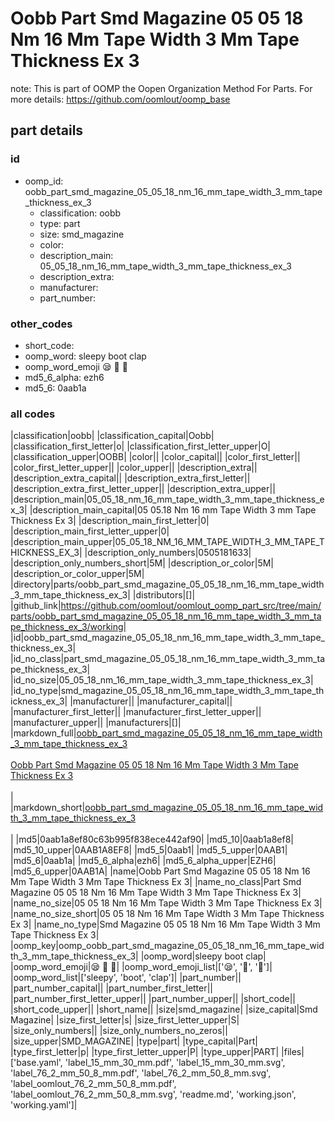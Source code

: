 # Oobb Part Smd Magazine 05 05 18 Nm 16 Mm Tape Width 3 Mm Tape Thickness Ex 3  

note: This is part of OOMP the Oopen Organization Method For Parts. For more details: https://github.com/oomlout/oomp_base

##  part details





### id
* oomp_id: oobb_part_smd_magazine_05_05_18_nm_16_mm_tape_width_3_mm_tape_thickness_ex_3
  * classification: oobb
  * type: part
  * size: smd_magazine
  * color: 
  * description_main: 05_05_18_nm_16_mm_tape_width_3_mm_tape_thickness_ex_3
  * description_extra: 
  * manufacturer: 
  * part_number: 

### other_codes
* short_code: 
* oomp_word: sleepy boot clap
* oomp_word_emoji :sleepy: :boot: :clap:
* md5_6_alpha: ezh6
* md5_6: 0aab1a

### all codes 
|classification|oobb|
|classification_capital|Oobb|
|classification_first_letter|o|
|classification_first_letter_upper|O|
|classification_upper|OOBB|
|color||
|color_capital||
|color_first_letter||
|color_first_letter_upper||
|color_upper||
|description_extra||
|description_extra_capital||
|description_extra_first_letter||
|description_extra_first_letter_upper||
|description_extra_upper||
|description_main|05_05_18_nm_16_mm_tape_width_3_mm_tape_thickness_ex_3|
|description_main_capital|05 05.18 Nm 16 mm Tape Width 3 mm Tape Thickness Ex 3|
|description_main_first_letter|0|
|description_main_first_letter_upper|0|
|description_main_upper|05_05_18_NM_16_MM_TAPE_WIDTH_3_MM_TAPE_THICKNESS_EX_3|
|description_only_numbers|0505181633|
|description_only_numbers_short|5M|
|description_or_color|5M|
|description_or_color_upper|5M|
|directory|parts/oobb_part_smd_magazine_05_05_18_nm_16_mm_tape_width_3_mm_tape_thickness_ex_3|
|distributors|[]|
|github_link|https://github.com/oomlout/oomlout_oomp_part_src/tree/main/parts/oobb_part_smd_magazine_05_05_18_nm_16_mm_tape_width_3_mm_tape_thickness_ex_3/working|
|id|oobb_part_smd_magazine_05_05_18_nm_16_mm_tape_width_3_mm_tape_thickness_ex_3|
|id_no_class|part_smd_magazine_05_05_18_nm_16_mm_tape_width_3_mm_tape_thickness_ex_3|
|id_no_size|05_05_18_nm_16_mm_tape_width_3_mm_tape_thickness_ex_3|
|id_no_type|smd_magazine_05_05_18_nm_16_mm_tape_width_3_mm_tape_thickness_ex_3|
|manufacturer||
|manufacturer_capital||
|manufacturer_first_letter||
|manufacturer_first_letter_upper||
|manufacturer_upper||
|manufacturers|[]|
|markdown_full|[oobb_part_smd_magazine_05_05_18_nm_16_mm_tape_width_3_mm_tape_thickness_ex_3](https://github.com/oomlout/oomlout_oomp_part_src/tree/main/parts/oobb_part_smd_magazine_05_05_18_nm_16_mm_tape_width_3_mm_tape_thickness_ex_3/working)<br>[](https://github.com/oomlout/oomlout_oomp_part_src/tree/main/parts/oobb_part_smd_magazine_05_05_18_nm_16_mm_tape_width_3_mm_tape_thickness_ex_3/working)<br>[Oobb Part Smd Magazine 05 05 18 Nm 16 Mm Tape Width 3 Mm Tape Thickness Ex 3](https://github.com/oomlout/oomlout_oomp_part_src/tree/main/parts/oobb_part_smd_magazine_05_05_18_nm_16_mm_tape_width_3_mm_tape_thickness_ex_3/working)<br><br>|
|markdown_short|[oobb_part_smd_magazine_05_05_18_nm_16_mm_tape_width_3_mm_tape_thickness_ex_3](https://github.com/oomlout/oomlout_oomp_part_src/tree/main/parts/oobb_part_smd_magazine_05_05_18_nm_16_mm_tape_width_3_mm_tape_thickness_ex_3/working)<br><br>|
|md5|0aab1a8ef80c63b995f838ece442af90|
|md5_10|0aab1a8ef8|
|md5_10_upper|0AAB1A8EF8|
|md5_5|0aab1|
|md5_5_upper|0AAB1|
|md5_6|0aab1a|
|md5_6_alpha|ezh6|
|md5_6_alpha_upper|EZH6|
|md5_6_upper|0AAB1A|
|name|Oobb Part Smd Magazine 05 05 18 Nm 16 Mm Tape Width 3 Mm Tape Thickness Ex 3|
|name_no_class|Part Smd Magazine 05 05 18 Nm 16 Mm Tape Width 3 Mm Tape Thickness Ex 3|
|name_no_size|05 05 18 Nm 16 Mm Tape Width 3 Mm Tape Thickness Ex 3|
|name_no_size_short|05 05 18 Nm 16 Mm Tape Width 3 Mm Tape Thickness Ex 3|
|name_no_type|Smd Magazine 05 05 18 Nm 16 Mm Tape Width 3 Mm Tape Thickness Ex 3|
|oomp_key|oomp_oobb_part_smd_magazine_05_05_18_nm_16_mm_tape_width_3_mm_tape_thickness_ex_3|
|oomp_word|sleepy boot clap|
|oomp_word_emoji|:sleepy: :boot: :clap:|
|oomp_word_emoji_list|[':sleepy:', ':boot:', ':clap:']|
|oomp_word_list|['sleepy', 'boot', 'clap']|
|part_number||
|part_number_capital||
|part_number_first_letter||
|part_number_first_letter_upper||
|part_number_upper||
|short_code||
|short_code_upper||
|short_name||
|size|smd_magazine|
|size_capital|Smd Magazine|
|size_first_letter|s|
|size_first_letter_upper|S|
|size_only_numbers||
|size_only_numbers_no_zeros||
|size_upper|SMD_MAGAZINE|
|type|part|
|type_capital|Part|
|type_first_letter|p|
|type_first_letter_upper|P|
|type_upper|PART|
|files|['base.yaml', 'label_15_mm_30_mm.pdf', 'label_15_mm_30_mm.svg', 'label_76_2_mm_50_8_mm.pdf', 'label_76_2_mm_50_8_mm.svg', 'label_oomlout_76_2_mm_50_8_mm.pdf', 'label_oomlout_76_2_mm_50_8_mm.svg', 'readme.md', 'working.json', 'working.yaml']|
